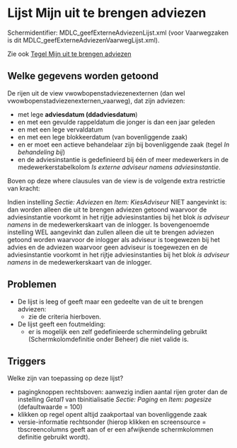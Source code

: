 # Lijst Mijn uit te brengen adviezen

Schermidentifier: MDLC_geefExterneAdviezenLijst.xml (voor Vaarwegzaken is dit MDLC_geefExterneAdviezenVaarwegLijst.xml).

Zie ook [Tegel Mijn uit te brengen adviezen](/docs/probleemoplossing/portalen_en_moduleschermen/openingsportaal/tegel_mijn_uit_te_brengen_adviezen.md)

## Welke gegevens worden getoond

De rijen uit de view vwowbopenstadviezenexternen (dan wel vwowbopenstadviezenexternen_vaarweg), dat zijn adviezen:

- met lege **adviesdatum (ddadviesdatum**)
- en met een gevulde rappeldatum die jonger is dan een jaar geleden
- en met een lege vervaldatum
- en met een lege blokkeerdatum (van bovenliggende zaak)
- en er moet een actieve behandelaar zijn bij bovenliggende zaak (tegel _In behandeling bij_)
- en de adviesinstantie is gedefinieerd bij één of meer medewerkers in de medewerkerstabelkolom _Is externe adviseur namens adviesinstantie_.

Boven op deze where clausules van de view is de volgende extra restrictie van kracht:

Indien instelling _Sectie: Adviezen_ en _Item: KiesAdviseur_ NIET aangevinkt is: dan worden alleen die uit te brengen adviezen getoond waarvoor de adviesinstantie voorkomt in het rijtje adviesinstanties bij het blok _is adviseur namens_ in de medewerkerskaart van de inlogger.
Is bovengenoemde instelling WEL aangevinkt dan zullen alleen die uit te brengen adviezen getoond worden waarvoor de inlogger als adviseur is toegewezen bij het advies en de adviezen waarvoor geen adviseur is toegewezen en de adviesinstantie voorkomt in het rijtje adviesinstanties bij het blok _is adviseur namens_ in de medewerkerskaart van de inlogger.

## Problemen

- De lijst is leeg of geeft maar een gedeelte van de uit te brengen adviezen:
  - zie de criteria hierboven.
- De lijst geeft een foutmelding:
  - er is mogelijk een zelf gedefinieerde schermindeling gebruikt (Schermkolomdefinitie onder Beheer) die niet valide is.

## Triggers

Welke zijn van toepassing op deze lijst?

- pagingknoppen rechtsboven: aanwezig indien aantal rijen groter dan de instelling _Getal1_ van tbinitialisatie _Sectie: Paging_ en _Item: pagesize_ (defaultwaarde = 100)
- klikken op regel opent altijd zaakportaal van bovenliggende zaak
- versie-informatie rechtsonder (hierop klikken en screensource = tbscreencolumns geeft aan of er een afwijkende schermkolommen definitie gebruikt wordt).
